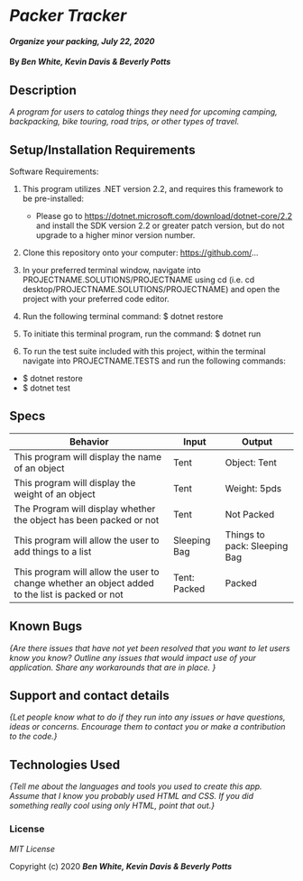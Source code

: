 # _Packer Tracker_

#### _Organize your packing, July 22, 2020_

#### By _**Ben White, Kevin Davis & Beverly Potts**_

## Description

_A program for users to catalog things they need for upcoming camping, backpacking, bike touring, road trips, or other types of travel._

## Setup/Installation Requirements

Software Requirements:

1. This program utilizes .NET version 2.2, and requires this framework to be pre-installed:
    * Please go to https://dotnet.microsoft.com/download/dotnet-core/2.2 and install the SDK version 2.2 or
      greater patch version, but do not upgrade to a higher minor version number.

2. Clone this repository onto your computer: https://github.com/...

3. In your preferred terminal window, navigate into PROJECTNAME.SOLUTIONS/PROJECTNAME using cd (i.e. cd
   desktop/PROJECTNAME.SOLUTIONS/PROJECTNAME) and open the project with your preferred code editor.
4. Run the following terminal command: $ dotnet restore

5. To initiate this terminal program, run the command: $ dotnet run

6. To run the test suite included with this project, within the terminal navigate into PROJECTNAME.TESTS and run the following commands:
  * $ dotnet restore
  * $ dotnet test

## Specs

Behavior|Input|Output
------|------|------
This program will display the name of an object|Tent|Object: Tent
This program will display the weight of an object|Tent|Weight: 5pds
The Program will display whether the object has been packed or not|Tent|Not Packed
This program will allow the user to add things to a list|Sleeping Bag|Things to pack: Sleeping Bag
This program will allow the user to change whether an object added to the list is packed or not|Tent: Packed| Packed

## Known Bugs

_{Are there issues that have not yet been resolved that you want to let users know you know?  Outline any issues that would impact use of your application.  Share any workarounds that are in place. }_

## Support and contact details

_{Let people know what to do if they run into any issues or have questions, ideas or concerns.  Encourage them to contact you or make a contribution to the code.}_

## Technologies Used

_{Tell me about the languages and tools you used to create this app. Assume that I know you probably used HTML and CSS. If you did something really cool using only HTML, point that out.}_

### License

*MIT License*

Copyright (c) 2020 **_Ben White, Kevin Davis & Beverly Potts_**